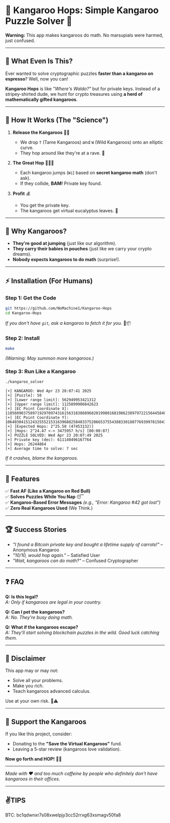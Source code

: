 # 🦘 Kangaroo Hops: Simple Kangaroo Puzzle Solver 🧩  

**Warning:** This app makes kangaroos do math. No marsupials were harmed, just confused.  

---

## 🚀 What Even Is This?  

Ever wanted to solve cryptographic puzzles **faster than a kangaroo on espresso**? Well, now you can!  

**Kangaroo Hops** is like *\"Where's Waldo?\"* but for private keys. Instead of a stripey-shirted dude, we hunt for crypto treasures using **a herd of mathematically gifted kangaroos**.  

---

## 🦘 How It Works (The \"Science\")  

1. **Release the Kangaroos** 🦘💨  
   - We drop `T` (Tame Kangaroos) and `W` (Wild Kangaroos) onto an elliptic curve.  
   - They hop around like they're at a rave. 🎉  

2. **The Great Hop** 🏃‍♂️💨  
   - Each kangaroo jumps (`Wi`) based on **secret kangaroo math** (don't ask).  
   - If they collide, **BAM!** Private key found.  

3. **Profit** 💰  
   - You get the private key.  
   - The kangaroos get virtual eucalyptus leaves. 🌿  

---

## 🤔 Why Kangaroos?  

- **They're good at jumping** (just like our algorithm).  
- **They carry their babies in pouches** (just like we carry your crypto dreams).  
- **Nobody expects kangaroos to do math** (surprise!).  

---

## ⚡ Installation (For Humans)  

### Step 1: Get the Code  
```bash
git https://github.com/NoMachine1/Kangaroo-Hops  
cd Kangaroo-Hops  
```
*If you don't have `git`, ask a kangaroo to fetch it for you.* 🦘📦  

### Step 2: Install 
```bash
make 
```  
*(Warning: May summon more kangaroos.)*  

### Step 3: Run Like a Kangaroo  
```bash
./kangaroo_solver
```  
```
[+] KANGAROO: Wed Apr 23 20:07:41 2025
[+] [Puzzle]: 50
[+] [Lower range limit]: 562949953421312
[+] [Upper range limit]: 1125899906842623
[+] [EC Point Coordinate X]: 110560903758971929709743161563183868968201998016819862389797221564458485814982
[+] [EC Point Coordinate Y]: 106403041512432555215316396882584033752066537554388330180776939978150437217531
[+] [Expected Hops: 2^25.50 (47453132)]
[+] [Hops: 2^24.47 <-> 3475957 h/s] [00:00:07]
[+] PUZZLE SOLVED: Wed Apr 23 20:07:49 2025
[+] Private key (dec): 611140496167764
[+] Hops: 26244864
[+] Average time to solve: 7 sec
```

*If it crashes, blame the kangaroos.*  

---

## 🎉 Features  

✅ **Fast AF (Like a Kangaroo on Red Bull)**  
✅ **Solves Puzzles While You Nap** 😴  
✅ **Kangaroo-Based Error Messages** *(e.g., \"Error: Kangaroo #42 got lost\")*  
✅ **Zero Real Kangaroos Used** (We Think.)  

---

## 🏆 Success Stories  

- *\"I found a Bitcoin private key and bought a lifetime supply of carrots!\"* – Anonymous Kangaroo  
- *\"10/10, would hop again.\"* – Satisfied User  
- *\"Wait, kangaroos can do math?\"* – Confused Cryptographer  

---

## ❓ FAQ  

**Q: Is this legal?**  
*A: Only if kangaroos are legal in your country.*  

**Q: Can I pet the kangaroos?**  
*A: No. They're busy doing math.*  

**Q: What if the kangaroos escape?**  
*A: They'll start solving blockchain puzzles in the wild. Good luck catching them.*  

---

## 🚨 Disclaimer  

This app may or may not:  
- Solve all your problems.  
- Make you rich.  
- Teach kangaroos advanced calculus.  

Use at your own risk. 🦘⚠️  

---

## 🎁 Support the Kangaroos  

If you like this project, consider:  
- Donating to the **\"Save the Virtual Kangaroos\"** fund.  
- Leaving a 5-star review (kangaroos love validation).  

**Now go forth and HOP!** 🚀🦘  

---  

*Made with ❤️ and too much caffeine by people who definitely don't have kangaroos in their offices.*  

---


## ✌️**TIPS**
BTC: bc1qdwnxr7s08xwelpjy3cc52rrxg63xsmagv50fa8
